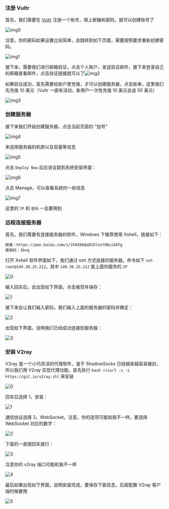 ### 注册 Vultr

首先，我们需要在 [Vultr](https://www.vultr.com/?ref=8038470) 注册一个账号，填上邮箱和密码，就可以创建账号了



![img0](./pic/server/0.png)

注意，你的密码如果设置比较简单，会跳转到如下页面，需要按照要求重新创建密码。

![img1](./pic/server/1.png)



接下来，需要我们进行邮箱验证，点击个人账户，发送验证邮件，接下来登录自己的邮箱查看邮件，点击验证链接就可以了![img2](./pic/server/2.png)



如果验证成功，首先需要给账户里充值，才可以创建服务器，点击账单，这里我们先充值 10 美元（Vultr 一直有活动，新用户一次性充值 10 美元会送 50 美元）

![img3](./pic/server/3.png)



### 创建服务器

接下来我们开始创建服务器，点击当前页面的 "加号"

![img4](./pic/server/4.png)



来选择服务器的机房以及容量等信息

![img5](./pic/server/5.png)

点击 `Deploy Now` 后应该会跳到系统安装界面：

![img6](./pic/server/6.png)

点击 Manage，可以查看系统的一些信息

![img7](./pic/server/7.png)

这里的 `IP` 和 `密码` 一会要用到



### 远程连接服务器

首先，我们需要有连接服务器的软件，Windows 下推荐使用 Xshell，链接如下：

```
链接：https://pan.baidu.com/s/1FAS9bQaDC6lVzYXNiikATg 
提取码：1bvq 
```

打开 Xshell 软件界面如下，我们通过 ssh 方式连接的服务器，命令如下 `ssh root@149.38.25.212`，其中 `149.38.25.212` 是上面你服务的 `IP`

![0](./pic/ssh/0.png)

输入回车后，会出现如下界面，点击接受并保存：

![1](./pic/ssh/1.png)

接下来会让我们输入密码，我们输入上面的服务器的密码并确定：

![2](./pic/ssh/2.png)

出现如下界面，说明我们已经成功连接到服务器：

![3](./pic/ssh/3.png)



### 安装 V2ray

V2ray 是一个小巧灵活的代理软件，鉴于 ShadowSocks 已经越来越容易被封，所以我们用 V2ray 实现代理功能。首先执行 `bash <(curl -s -L https://git.io/v2ray.sh)` 来安装

![0](./pic/v2ray/0.png)

回车后选择 1，安装：

![1](./pic/v2ray/1.png)

通信协议选择 3，WebSocket。注意，你的选项可能和我不一样，要选择 WebSocket 对应的数字：

![2](./pic/v2ray/2.png)

下面的一直按回车就行：

![3](./pic/v2ray/3.png)

注意你的 v2ray 端口可能和我不一样

![4](./pic/v2ray/4.png)

最后如果出现如下界面，说明安装完成，要保存下面信息，后面配置 V2ray 客户端时候要用

![5](./pic/v2ray/5.png)